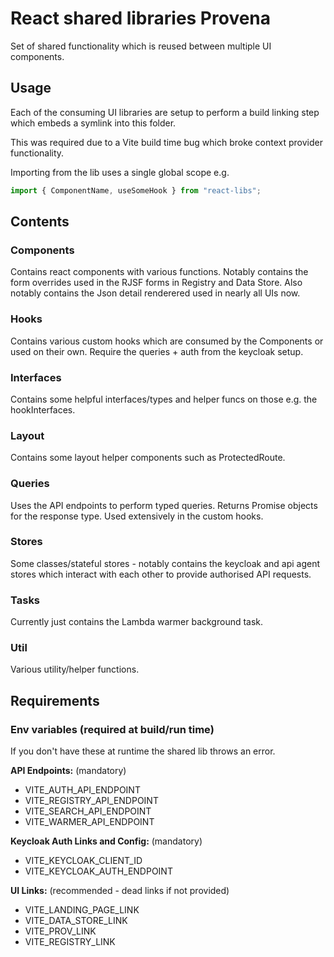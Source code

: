 # React shared libraries Provena

Set of shared functionality which is reused between multiple UI components.

## Usage

Each of the consuming UI libraries are setup to perform a build linking step which embeds a symlink into this folder.

This was required due to a Vite build time bug which broke context provider functionality.


Importing from the lib uses a single global scope e.g.

```typescript
import { ComponentName, useSomeHook } from "react-libs";
```

## Contents

### Components

Contains react components with various functions. Notably contains the form overrides used in the RJSF forms in Registry and Data Store. Also notably contains the Json detail renderered used in nearly all UIs now.

### Hooks

Contains various custom hooks which are consumed by the Components or used on their own. Require the queries + auth from the keycloak setup.

### Interfaces

Contains some helpful interfaces/types and helper funcs on those e.g. the hookInterfaces.

### Layout

Contains some layout helper components such as ProtectedRoute.

### Queries

Uses the API endpoints to perform typed queries. Returns Promise objects for the response type. Used extensively in the custom hooks.

### Stores

Some classes/stateful stores - notably contains the keycloak and api agent stores which interact with each other to provide authorised API requests.

### Tasks

Currently just contains the Lambda warmer background task.

### Util

Various utility/helper functions.

## Requirements

### Env variables (required at build/run time)

If you don't have these at runtime the shared lib throws an error.

**API Endpoints:** (mandatory)

-   VITE_AUTH_API_ENDPOINT
-   VITE_REGISTRY_API_ENDPOINT
-   VITE_SEARCH_API_ENDPOINT
-   VITE_WARMER_API_ENDPOINT

**Keycloak Auth Links and Config:** (mandatory)

-   VITE_KEYCLOAK_CLIENT_ID
-   VITE_KEYCLOAK_AUTH_ENDPOINT

**UI Links:** (recommended - dead links if not provided)

-   VITE_LANDING_PAGE_LINK
-   VITE_DATA_STORE_LINK
-   VITE_PROV_LINK
-   VITE_REGISTRY_LINK
